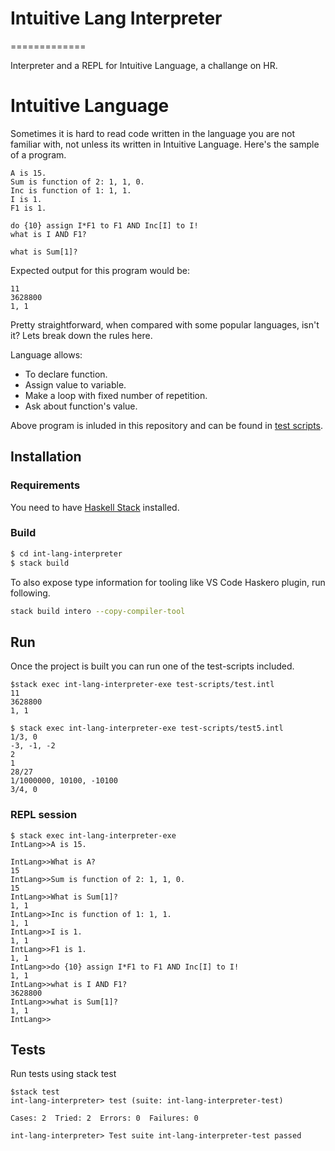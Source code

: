 # Intuitive Lang Interpreter
=============

Interpreter and a REPL for Intuitive Language, a challange on HR. 

# Intuitive Language  

Sometimes it is hard to read code written in the language you are not familiar with, not unless its written in Intuitive Language. Here's the sample of a program.

```
A is 15.  
Sum is function of 2: 1, 1, 0.  
Inc is function of 1: 1, 1.  
I is 1.  
F1 is 1.  

do {10} assign I*F1 to F1 AND Inc[I] to I!  
what is I AND F1?  

what is Sum[1]?  
```
Expected output for this program would be: 
```
11
3628800
1, 1
```
Pretty straightforward, when compared with some popular languages, isn't it? Lets break down the rules here. 

Language allows:
* To declare function.
* Assign value to variable.
* Make a loop with fixed number of repetition.
* Ask about function's value.

Above program is inluded in this repository and can be found in [test scripts](test-scripts/test.intl).

## Installation

### Requirements
You need to have [Haskell Stack](https://docs.haskellstack.org/en/stable/install_and_upgrade/) installed. 

### Build 
```bash
$ cd int-lang-interpreter
$ stack build
```

To also expose type information for tooling like VS Code Haskero plugin, run following.
```bash
stack build intero --copy-compiler-tool
```


 ## Run 

Once the project is built you can run one of the test-scripts included.

``` 
$stack exec int-lang-interpreter-exe test-scripts/test.intl
11
3628800
1, 1

$ stack exec int-lang-interpreter-exe test-scripts/test5.intl
1/3, 0
-3, -1, -2
2
1
28/27
1/1000000, 10100, -10100
3/4, 0
```


### REPL session
```
$ stack exec int-lang-interpreter-exe
IntLang>>A is 15.

IntLang>>What is A?
15
IntLang>>Sum is function of 2: 1, 1, 0.
15
IntLang>>What is Sum[1]?
1, 1
IntLang>>Inc is function of 1: 1, 1.
1, 1
IntLang>>I is 1.
1, 1
IntLang>>F1 is 1.
1, 1
IntLang>>do {10} assign I*F1 to F1 AND Inc[I] to I!
1, 1
IntLang>>what is I AND F1?
3628800
IntLang>>what is Sum[1]?
1, 1
IntLang>> 
```


## Tests

Run tests using stack test

```
$stack test 
int-lang-interpreter> test (suite: int-lang-interpreter-test)

Cases: 2  Tried: 2  Errors: 0  Failures: 0

int-lang-interpreter> Test suite int-lang-interpreter-test passed
```
